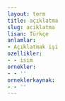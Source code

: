 ```yaml
---
layout: term
title: açıklatma
slug: aciklatma
lisan: Türkçe
anlamlar:
- Açıklatmak işi
ozellikler:
- - isim
ornekler:
- - ''
orneklerkaynak:
- - ''
---
```

